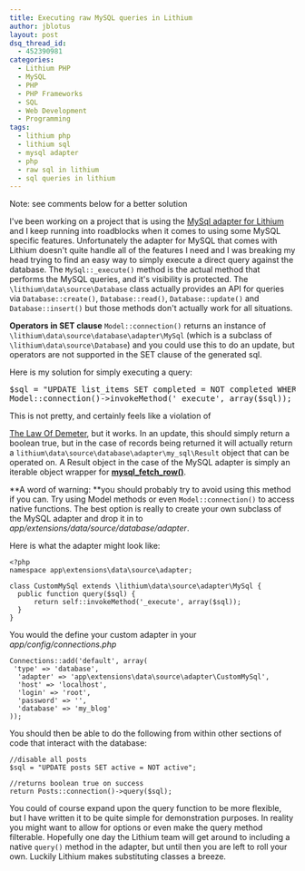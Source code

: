 ```yaml
---
title: Executing raw MySQL queries in Lithium
author: jblotus
layout: post
dsq_thread_id:
  - 452390981
categories:
  - Lithium PHP
  - MySQL
  - PHP
  - PHP Frameworks
  - SQL
  - Web Development
  - Programming
tags:
  - lithium php
  - lithium sql
  - mysql adapter
  - php
  - raw sql in lithium
  - sql queries in lithium
---
```

Note: see comments below for a better solution

I've been working on a project that is using the [MySql adapter for Lithium ][1]and I keep running into roadblocks when it comes to using some MySQL specific features. Unfortunately the adapter for MySQL that comes with Lithium doesn't quite handle all of the features I need and I was breaking my head trying to find an easy way to simply execute a direct query against the database. The `MySql::_execute()` method is the actual method that performs the MySQL queries, and it's visibility is protected. The `\lithium\data\source\Database` class actually provides an API for queries via `Database::create()`, `Database::read()`, `Database::update()` and `Database::insert()` but those methods don't actually work for all situations.

**Operators in SET clause** `Model::connection()` returns an instance of `\lithium\data\source\database\adapter\MySql` (which is a subclass of `\lithium\data\source\Database`) and you could use this to do an update, but operators are not supported in the SET clause of the generated sql.

Here is my solution for simply executing a query:

<pre class="brush:php">$sql = "UPDATE list_items SET completed = NOT completed WHERE id = $id";
Model::connection()->invokeMethod('_execute', array($sql));</pre> This is not pretty, and certainly feels like a violation of

[The Law Of Demeter][2], but it works. In an update, this should simply return a boolean true, but in the case of records being returned it will actually return a `lithium\data\source\database\adapter\my_sql\Result` object that can be operated on. A Result object in the case of the MySQL adapter is simply an iterable object wrapper for **[mysql\_fetch\_row()][3]**.

**A word of warning: **you should probably try to avoid using this method if you can. Try using Model methods or even `Model::connection()` to access native functions. The best option is really to create your own subclass of the MySQL adapter and drop it in to *app/extensions/data/source/database/adapter*.

Here is what the adapter might look like:

```
<?php
namespace app\extensions\data\source\adapter;

class CustomMySql extends \lithium\data\source\adapter\MySql {
  public function query($sql) {
      return self::invokeMethod('_execute', array($sql));
  }
}
```

You would the define your custom adapter in your <em>app/config/connections.php</em>

```
Connections::add('default', array(
 'type' => 'database',
  'adapter' => 'app\extensions\data\source\adapter\CustomMySql',
  'host' => 'localhost',
  'login' => 'root',
  'password' => '',
  'database' => 'my_blog'
));
```

You should then be able to do the following from within other sections of code that interact with the database:

```
//disable all posts
$sql = "UPDATE posts SET active = NOT active";

//returns boolean true on success
return Posts::connection()->query($sql);
```

You could of course expand upon the query function to be more flexible, but I have written it to be quite simple for demonstration purposes. In reality you might want to allow for options or even make the query method filterable. Hopefully one day the Lithium team will get around to including a native <code>query()</code> method in the adapter, but until then you are left to roll your own. Luckily Lithium makes substituting classes a breeze.

 [1]: http://rad-dev.org/lithium/source/data/source/database/adapter/MySql.php
 [2]: http://en.wikipedia.org/wiki/Law_of_Demeter
 [3]: http://php.net/manual/en/function.mysql-fetch-row.php
